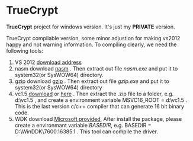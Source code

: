 TrueCrypt
=========

**TrueCrypt** project for windows version. It's just my **PRIVATE** version.


TrueCrypt compilable version, some minor adjustion for making vs2012 happy and not warning information. 
To compiling clearly, we need the following tools:

1. VS 2012 [download address](http://www.microsoft.com/en-us/download/details.aspx?id=12187)
2. nasm download [nasm](http://blog.tinybrowser.net/wp-content/uploads/2010/07/nasm.zip) . Then extract out file _nasm.exe_ and put it to system32(or SysWOW64) directory. 
3. gzip download [gzip](http://blog.tinybrowser.net/wp-content/uploads/2010/07/gzip.zip) . Then extract out file _gzip.exe_ and put it to system32(or SysWOW64) directory
4. vc1.5 [download](http://download.prjcode.com/detail/FWhWgTg) or [here](http://blog.tinybrowser.net/wp-content/uploads/2010/07/msvc-old-1-5.zip) . Then extract the .zip file to a folder, e.g. d:\vc1.5 , and create a environment variable MSVC16_ROOT = d:\vc1.5 . This is the last version c/c++ compiler that can generate 16 bit binary code.
5. WDK download [Microsoft provided](http://msdn.microsoft.com/en-US/windows/hardware/gg487428), After install the package, please create a environmant variable _BASEDIR_, e.g. BASEDIR = D:\WinDDK\7600.16385.1 . This tool can compile the driver.

